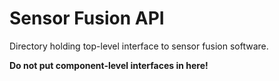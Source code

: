 Sensor Fusion API
=================

Directory holding top-level interface to sensor fusion software.

**Do not put component-level interfaces in here!**

